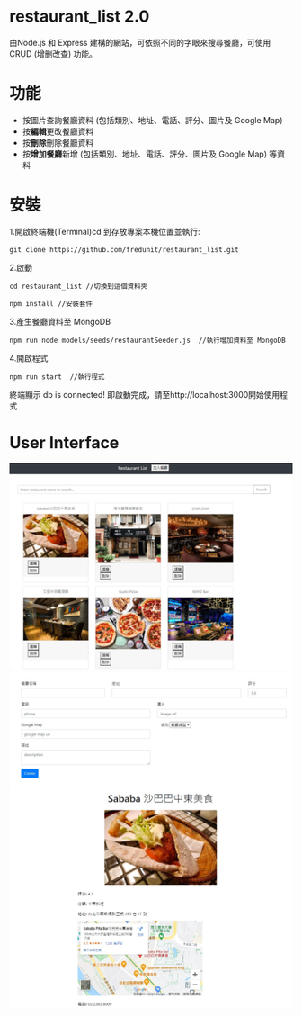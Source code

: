 # restaurant_list 2.0
由Node.js 和 Express 建構的網站，可依照不同的字眼來搜尋餐廳，可使用CRUD (增删改查) 功能。

# 功能
- 按圖片查詢餐廳資料 (包括類別、地址、電話、評分、圖片及 Google Map)
- 按**編輯**更改餐廳資料
- 按**刪除**刪除餐廳資料
- 按**增加餐廳**新增 (包括類別、地址、電話、評分、圖片及 Google Map) 等資料

# 安裝
1.開啟終端機(Terminal)cd 到存放專案本機位置並執行:

```
git clone https://github.com/fredunit/restaurant_list.git
```

2.啟動

```
cd restaurant_list //切換到這個資料夾
```
```
npm install //安裝套件
```

3.產生餐廳資料至 MongoDB
```
npm run node models/seeds/restaurantSeeder.js  //執行增加資料至 MongoDB
```

4.開啟程式
```
npm run start  //執行程式
```
終端顯示 db is connected! 即啟動完成，請至http://localhost:3000開始使用程式

# User Interface
![image](https://github.com/fredunit/restaurant_list/blob/11eb5ddb98faf8afcabb11fbe4e62abcfaa47023/r1.jpg)
![image](https://github.com/fredunit/restaurant_list/blob/11eb5ddb98faf8afcabb11fbe4e62abcfaa47023/r2.jpg)
![image](https://github.com/fredunit/restaurant_list/blob/11eb5ddb98faf8afcabb11fbe4e62abcfaa47023/r3.jpg)

